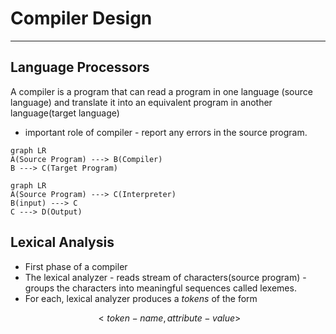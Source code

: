 # Compiler Design
---

## Language Processors

A compiler is a program that can read a program in one language (source language) and translate it into an equivalent program in another language(target language)

- important role of compiler - report any errors in the source program.

``` mermaid
graph LR
A(Source Program) ---> B(Compiler)
B ---> C(Target Program)
```
```mermaid
graph LR
A(Source Program) ---> C(Interpreter)
B(input) ---> C
C ---> D(Output)
```


## Lexical Analysis
- First phase of a compiler
- The lexical analyzer - reads stream of characters(source program) - groups the characters into meaningful sequences called lexemes.
- For each, lexical analyzer produces a $tokens$ of the form

$$
<token-name, attribute-value>
$$
